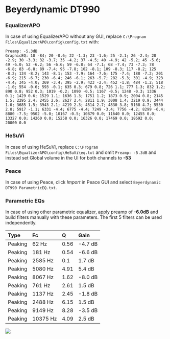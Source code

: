 # Beyerdynamic DT990

### EqualizerAPO
In case of using EqualizerAPO without any GUI, replace `C:\Program Files\EqualizerAPO\config\config.txt`
with:
```
Preamp: -5.3dB
GraphicEQ: 10 -84; 20 -0.6; 22 -1.3; 23 -1.6; 25 -2.1; 26 -2.4; 28 -2.9; 30 -3.3; 32 -3.7; 35 -4.2; 37 -4.5; 40 -4.9; 42 -5.2; 45 -5.6; 49 -6.0; 52 -6.2; 56 -6.6; 59 -6.8; 64 -7.1; 68 -7.4; 73 -7.3; 78 -6.8; 83 -6.8; 89 -7.4; 95 -7.8; 102 -8.1; 109 -8.3; 117 -8.2; 125 -8.2; 134 -8.2; 143 -8.1; 153 -7.9; 164 -7.6; 175 -7.4; 188 -7.2; 201 -6.9; 215 -6.7; 230 -6.4; 246 -6.1; 263 -5.7; 282 -5.3; 301 -4.9; 323 -4.4; 345 -4.0; 369 -3.4; 395 -2.9; 423 -2.4; 452 -1.8; 484 -1.2; 518 -1.0; 554 -0.6; 593 -0.1; 635 0.3; 679 0.8; 726 1.1; 777 1.3; 832 1.2; 890 0.8; 952 0.3; 1019 -0.2; 1090 -0.5; 1167 -0.5; 1248 -0.3; 1336 0.1; 1429 0.6; 1529 1.1; 1636 1.3; 1751 1.2; 1873 0.9; 2004 0.8; 2145 1.5; 2295 2.4; 2455 2.6; 2627 2.4; 2811 1.9; 3008 1.4; 3219 0.9; 3444 1.0; 3685 1.5; 3943 2.1; 4219 2.3; 4514 2.7; 4830 3.8; 5168 4.7; 5530 2.8; 5917 -1.1; 6331 -4.4; 6775 -4.4; 7249 -3.4; 7756 -4.2; 8299 -6.4; 8880 -7.5; 9502 -5.0; 10167 -0.5; 10879 0.0; 11640 0.0; 12455 0.0; 13327 0.0; 14260 0.0; 15258 0.0; 16326 0.0; 17469 0.0; 18692 0.0; 20000 0.0
```

### HeSuVi
In case of using HeSuVi, replace `C:\Program Files\EqualizerAPO\config\HeSuVi\eq.txt` and omit `Preamp:
-5.3dB` and instead set Global volume in the UI for both channels to **-53**

### Peace
In case of using Peace, click *Import* in Peace GUI and select `Beyerdynamic DT990 ParametricEQ.txt`.

### Parametric EQs
In case of using other parametric equalizer, apply preamp of **-6.0dB** and build filters manually with
these parameters. The first 5 filters can be used independently.

| Type    | Fc       |    Q | Gain    |
|:--------|:---------|:-----|:--------|
| Peaking | 62 Hz    | 0.56 | -4.7 dB |
| Peaking | 181 Hz   | 0.54 | -6.6 dB |
| Peaking | 2585 Hz  | 0.1  | 1.7 dB  |
| Peaking | 5080 Hz  | 4.91 | 5.4 dB  |
| Peaking | 8067 Hz  | 1.62 | -8.0 dB |
| Peaking | 761 Hz   | 2.61 | 1.5 dB  |
| Peaking | 1137 Hz  | 2.45 | -1.8 dB |
| Peaking | 2488 Hz  | 6.15 | 1.5 dB  |
| Peaking | 9149 Hz  | 8.28 | -3.5 dB |
| Peaking | 10375 Hz | 4.09 | 2.5 dB  |

![](https://raw.githubusercontent.com/jaakkopasanen/AutoEq/master/results/headphonecom/headphonecom/Beyerdynamic%20DT990/Beyerdynamic%20DT990.png)
